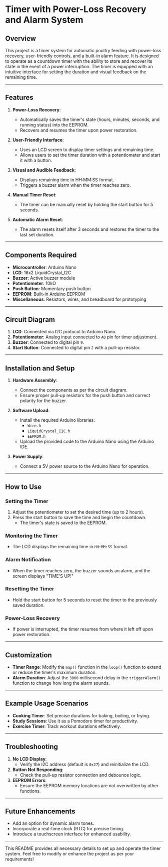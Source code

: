 # Timer with Power-Loss Recovery and Alarm System

## Overview
This project is a timer system for automatic poultry feeding with power-loss recovery, user-friendly controls, and a built-in alarm feature. It is designed to operate as a countdown timer with the ability to store and recover its state in the event of a power interruption. The timer is equipped with an intuitive interface for setting the duration and visual feedback on the remaining time.

---

## Features
1. **Power-Loss Recovery**:
   - Automatically saves the timer's state (hours, minutes, seconds, and running status) into the EEPROM.
   - Recovers and resumes the timer upon power restoration.

2. **User-Friendly Interface**:
   - Uses an LCD screen to display timer settings and remaining time.
   - Allows users to set the timer duration with a potentiometer and start it with a button.

3. **Visual and Audible Feedback**:
   - Displays remaining time in HH:MM:SS format.
   - Triggers a buzzer alarm when the timer reaches zero.

4. **Manual Timer Reset**:
   - The timer can be manually reset by holding the start button for 5 seconds.

5. **Automatic Alarm Reset**:
   - The alarm resets itself after 3 seconds and restores the timer to the last set duration.

---

## Components Required
- **Microcontroller**: Arduino Nano
- **LCD**: 16x2 LiquidCrystal_I2C
- **Buzzer**: Active buzzer module
- **Potentiometer**: 10kΩ
- **Push Button**: Momentary push button
- **EEPROM**: Built-in Arduino EEPROM
- **Miscellaneous**: Resistors, wires, and breadboard for prototyping

---

## Circuit Diagram
1. **LCD**: Connected via I2C protocol to Arduino Nano.
2. **Potentiometer**: Analog input connected to `A0` pin for timer adjustment.
3. **Buzzer**: Connected to digital pin `9`.
4. **Start Button**: Connected to digital pin `2` with a pull-up resistor.

---

## Installation and Setup
1. **Hardware Assembly**:
   - Connect the components as per the circuit diagram.
   - Ensure proper pull-up resistors for the push button and correct polarity for the buzzer.

2. **Software Upload**:
   - Install the required Arduino libraries:
     - `Wire.h`
     - `LiquidCrystal_I2C.h`
     - `EEPROM.h`
   - Upload the provided code to the Arduino Nano using the Arduino IDE.

3. **Power Supply**:
   - Connect a 5V power source to the Arduino Nano for operation.

---

## How to Use
### Setting the Timer
1. Adjust the potentiometer to set the desired time (up to 2 hours).
2. Press the start button to save the time and begin the countdown.
   - The timer's state is saved to the EEPROM.

### Monitoring the Timer
- The LCD displays the remaining time in `HH:MM:SS` format.

### Alarm Notification
- When the timer reaches zero, the buzzer sounds an alarm, and the screen displays "TIME'S UP!"

### Resetting the Timer
- Hold the start button for 5 seconds to reset the timer to the previously saved duration.

### Power-Loss Recovery
- If power is interrupted, the timer resumes from where it left off upon power restoration.

---

## Customization
- **Timer Range**: Modify the `map()` function in the `loop()` function to extend or reduce the timer's maximum duration.
- **Alarm Duration**: Adjust the `3000` millisecond delay in the `triggerAlarm()` function to change how long the alarm sounds.

---

## Example Usage Scenarios
- **Cooking Timer**: Set precise durations for baking, boiling, or frying.
- **Study Sessions**: Use it as a Pomodoro timer for productivity.
- **Exercise Timer**: Track workout durations effectively.

---

## Troubleshooting
1. **No LCD Display**:
   - Verify the I2C address (default is `0x27`) and reinitialize the LCD.
2. **Button Not Responding**:
   - Check the pull-up resistor connection and debounce logic.
3. **EEPROM Errors**:
   - Ensure the EEPROM memory locations are not overwritten by other functions.

---

## Future Enhancements
- Add an option for dynamic alarm tones.
- Incorporate a real-time clock (RTC) for precise timing.
- Introduce a touchscreen interface for enhanced usability.

---

This README provides all necessary details to set up and operate the timer system. Feel free to modify or enhance the project as per your requirements!